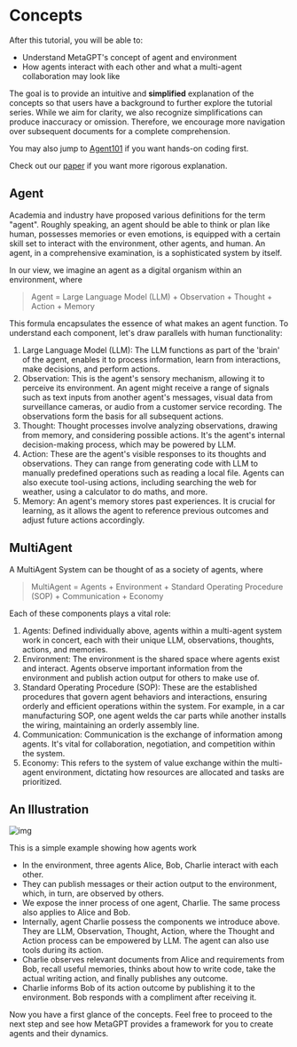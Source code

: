 # Concepts

After this tutorial, you will be able to:

- Understand MetaGPT's concept of agent and environment
- How agents interact with each other and what a multi-agent collaboration may look like

The goal is to provide an intuitive and <b>simplified</b> explanation of the concepts so that users have a background to further explore the tutorial series. While we aim for clarity, we also recognize simplifications can produce inaccuracy or omission. Therefore, we encourage more navigation over subsequent documents for a complete comprehension.

You may also jump to [Agent101](agent_101) if you want hands-on coding first.

Check out our [paper](https://arxiv.org/abs/2308.00352) if you want more rigorous explanation.

## Agent

Academia and industry have proposed various definitions for the term "agent". Roughly speaking, an agent should be able to think or plan like human, possesses memories or even emotions, is equipped with a certain skill set to interact with the environment, other agents, and human. An agent, in a comprehensive examination, is a sophisticated system by itself.

In our view, we imagine an agent as a digital organism within an environment, where

> Agent = Large Language Model (LLM) + Observation + Thought + Action + Memory

This formula encapsulates the essence of what makes an agent function. To understand each component, let's draw parallels with human functionality:

1. Large Language Model (LLM): The LLM functions as part of the 'brain' of the agent, enables it to process information, learn from interactions, make decisions, and perform actions.
2. Observation: This is the agent's sensory mechanism, allowing it to perceive its environment. An agent might receive a range of signals such as text inputs from another agent's messages, visual data from surveillance cameras, or audio from a customer service recording. The observations form the basis for all subsequent actions.
3. Thought: Thought processes involve analyzing observations, drawing from memory, and considering possible actions. It's the agent's internal decision-making process, which may be powered by LLM.
4. Action: These are the agent's visible responses to its thoughts and observations. They can range from generating code with LLM to manually predefined operations such as reading a local file. Agents can also execute tool-using actions, including searching the web for weather, using a calculator to do maths, and more.
5. Memory: An agent's memory stores past experiences. It is crucial for learning, as it allows the agent to reference previous outcomes and adjust future actions accordingly.

## MultiAgent

A MultiAgent System can be thought of as a society of agents, where

> MultiAgent = Agents + Environment + Standard Operating Procedure (SOP) + Communication + Economy

Each of these components plays a vital role:

1. Agents: Defined individually above, agents within a multi-agent system work in concert, each with their unique LLM, observations, thoughts, actions, and memories.
2. Environment: The environment is the shared space where agents exist and interact. Agents observe important information from the environment and publish action output for others to make use of.
3. Standard Operating Procedure (SOP): These are the established procedures that govern agent behaviors and interactions, ensuring orderly and efficient operations within the system. For example, in a car manufacturing SOP, one agent welds the car parts while another installs the wiring, maintaining an orderly assembly line.
4. Communication: Communication is the exchange of information among agents. It's vital for collaboration, negotiation, and competition within the system.
5. Economy: This refers to the system of value exchange within the multi-agent environment, dictating how resources are allocated and tasks are prioritized.

## An Illustration

![img](/image/guide/tutorials/concepts_example.png)

This is a simple example showing how agents work

- In the environment, three agents Alice, Bob, Charlie interact with each other.
- They can publish messages or their action output to the environment, which, in turn, are observed by others.
- We expose the inner process of one agent, Charlie. The same process also applies to Alice and Bob.
- Internally, agent Charlie possess the components we introduce above. They are LLM, Observation, Thought, Action, where the Thought and Action process can be empowered by LLM. The agent can also use tools during its action.
- Charlie observes relevant documents from Alice and requirements from Bob, recall useful memories, thinks about how to write code, take the actual writing action, and finally publishes any outcome.
- Charlie informs Bob of its action outcome by publishing it to the environment. Bob responds with a compliment after receiving it.

Now you have a first glance of the concepts. Feel free to proceed to the next step and see how MetaGPT provides a framework for you to create agents and their dynamics.
